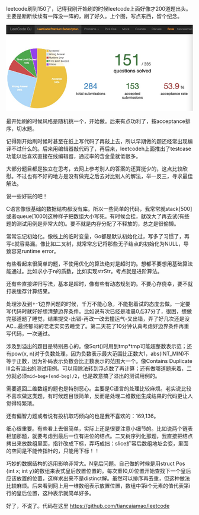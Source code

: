 leetcode刷到150了，记得我刚开始刷的时候leetcode上面好像才200道题出头。主要是断断续续有一阵没一阵的，刷了好久。上个图，写点东西，留个纪念。

![](static/leetcode.jpg)

最开始刷的时候风格是随机挑一个，开始做。后来有点功利了，按acceptance排序，切水题。

记得刚开始刷时候时甚至在纸上写代码了再敲上去，所以早期做的题还经常出现编译不过什么的。后来用编辑器敲代码了，再后来，leetcodeh上面推出了testcase功能以后喜欢直接在线编辑器，通过率的含金量就低很多。

大部分题目都是独立在思考，去网上参考别人的答案的还算挺少的，这点比较欣慰。不过也有不好的地方是没有做完之后去对比别人的解法，举一反三，寻求最佳解法。

说一些好玩的吧！

C语言像很基础的数据结构都没有库。所以一些简单的代码，我常常就stack[500]或者queue[1000]这种样子把数组大小写死。有时候会挂，就改大了再去试(有些题的测试用例是非常大的)。要不就是内存分配了不释放的，总之是很偷懒。

常常忘记初始化。像栈上的临时变量，Go都是默认初始化过，写多了习惯了，再写c就容易漏。像比如二叉树，就常常忘记将那些无子结点的初始化为NULL，导致容易runtime error。

有些看起来很简单的题，不使用优化的算法绝对是超时的。想都不要想用基础算法能通过。比如求小于n的质数，比如实现strStr。考点就是进阶算法。

还有些直接递归写法，基本是超时，像有些有动态规划的。不要心存侥幸，要不就打表缓存计算结果。

处理涉及到+-1边界问题的时候，千万不能心急，不能抱着试的态度去做。一定要写代码时就好好想清楚边界条件。比如说有次已经是凌晨0点37分了，很困，想做完那道题了睡觉，结果提交-出错-再改一改去撞运气-又出错，弄了好几次还是没AC...最终郁闷的老老实实去睡觉了。第二天花了10分钟认真考虑好边界条件再重写代码，一次通过。

涉及到溢出的题目是特别恶心的。像Sqrt()时用到tmp*tmp可能超整数表示范；还有pow(x, n)对于负数处理，因为负数表示最大范围比正数大1，abs(INT_MIN)不等于正数，因为补码表示负数会比正数表示的范围大一个。像Contains Duplicate III会有溢出的测试用例。可以用除法转到浮点数了再计算；还有做哪道题来着，二分就必须`mid=beg+(end-beg)/2`，也是故意搞了溢出的测试用例的。

需要返回二维数组的题也是特别恶心。主要是C语言的处理比较麻烦。老实说比较不喜欢做这类题，有时候题目很简单，反而是处理二维数组生成结果的代码更让人觉得特繁琐。

还有偏智力题或者说有投机取巧倾向的也是我不喜欢的：169,136。

细心很重要。有些看上去很简单，实际上还是很要注意小细节的。比如说两个链表相加那题，就要考虑到最后一位有进位的结点。二叉树序列化那题，我直接把结点拷出来放数组里面，指针改成下标，弄巧成拙：slice扩容后数组地址会变，里面的空间是不能传指针的，只能用下标！！

巧妙的数据结构的选用影响非常大。N皇后问题。自己做的时候是用struct Pos {int x; int y}的数组来表式皇后放置位置的。每次重(0,0)位置开始查找下一个皇后应该放置的位置，这样求出来不是distinct解。虽然可以排序再去重，但这种做法比较麻烦。后来看到网上用一维数组表示放置位置，数组中第i个元素的值代表第i行的皇后位置，这种表示就简单好多。

好了，不说了。代码在这里 <https://github.com/tiancaiamao/leetcode>
